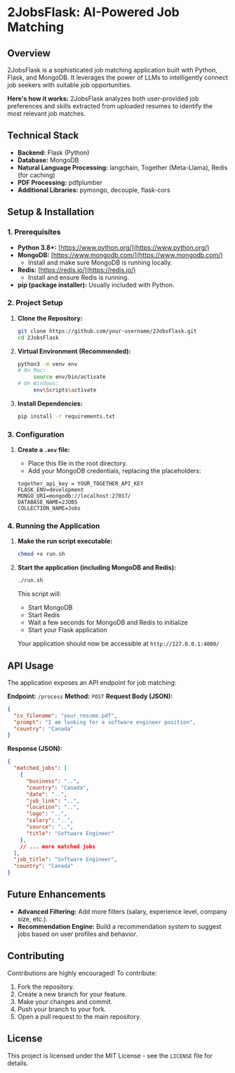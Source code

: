 # 2JobsFlask: AI-Powered Job Matching

## Overview

2JobsFlask is a sophisticated job matching application built with Python, Flask, and MongoDB. It leverages the power of LLMs to intelligently connect job seekers with suitable job opportunities. 

**Here's how it works:** 2JobsFlask analyzes both user-provided job preferences and skills extracted from uploaded resumes to identify the most relevant job matches. 
 

## Technical Stack

* **Backend:** Flask (Python)
* **Database:** MongoDB
* **Natural Language Processing:** langchain, Together (Meta-Llama), Redis (for caching)
* **PDF Processing:**  pdfplumber
* **Additional Libraries:** pymongo, decouple, flask-cors


## Setup & Installation

### 1. Prerequisites

* **Python 3.8+:**  [https://www.python.org/](https://www.python.org/)
* **MongoDB:**  [https://www.mongodb.com/](https://www.mongodb.com/) 
    * Install and make sure MongoDB is running locally.
* **Redis:** [https://redis.io/](https://redis.io/)
    * Install and ensure Redis is running. 
* **pip (package installer):** Usually included with Python.

### 2. Project Setup

1. **Clone the Repository:**
   ```bash
   git clone https://github.com/your-username/2JobsFlask.git
   cd 2JobsFlask 
   ```

2. **Virtual Environment (Recommended):**
   ```bash
   python3 -m venv env
   # On Mac: 
        source env/bin/activate    
   # On Windows: 
        env\Scripts\activate 
   ```

3. **Install Dependencies:**
   ```bash
   pip install -r requirements.txt 
   ```

### 3. Configuration

1. **Create a `.env` file:** 
    * Place this file in the root directory. 
    * Add your MongoDB credentials, replacing the placeholders:

    ```
    together_api_key = YOUR_TOGETHER_API_KEY
    FLASK_ENV=development
    MONGO_URI=mongodb://localhost:27017/  
    DATABASE_NAME=2JOBS
    COLLECTION_NAME=Jobs
    ```

### 4. Running the Application

1. **Make the run script executable:**
   ```bash
   chmod +x run.sh
   ```

2. **Start the application (including MongoDB and Redis):**
   ```bash
   ./run.sh
   ```

   This script will:
   - Start MongoDB
   - Start Redis
   - Wait a few seconds for MongoDB and Redis to initialize
   - Start your Flask application 

   Your application should now be accessible at `http://127.0.0.1:4000/`

## API Usage

The application exposes an API endpoint for job matching:

**Endpoint:** `/process`
**Method:** `POST`
**Request Body (JSON):**
```json
{
  "cv_filename": "your_resume.pdf", 
  "prompt": "I am looking for a software engineer position", 
  "country": "Canada"
}
```

**Response (JSON):**
```json
{
  "matched_jobs": [
    {
      "business": "..",
      "country": "Canada",
      "date": "..",
      "job_link": "..",
      "location": "..",
      "logo": "..",
      "salary": "..",
      "source": "..",
      "title": "Software Engineer"
    },
    // ... more matched jobs 
  ],
  "job_title": "Software Engineer",
  "country": "Canada"
}
```

## Future Enhancements

* **Advanced Filtering:**  Add more filters (salary, experience level, company size, etc.). 
* **Recommendation Engine:** Build a recommendation system to suggest jobs based on user profiles and behavior. 

## Contributing

Contributions are highly encouraged! To contribute:

1. Fork the repository.
2. Create a new branch for your feature.
3. Make your changes and commit.
4. Push your branch to your fork. 
5. Open a pull request to the main repository. 

## License

This project is licensed under the MIT License - see the `LICENSE` file for details. 
